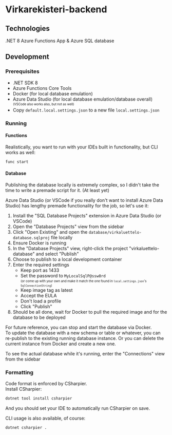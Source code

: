 # Virkarekisteri-backend

## Technologies

.NET 8 Azure Functions App & Azure SQL database

## Development

### Prerequisites

- .NET SDK 8
- Azure Functions Core Tools
- Docker (for local database emulation)
- Azure Data Studio (for local database emulation/database overall)  
  <sup><sub>(VSCode also works also, but not as well)</sub></sup>
- Copy `default.local.settings.json` to a new file `local.settings.json`

### Running

#### Functions

Realistically, you want to run with your IDEs built in functionality, but CLI works as well:

```sh
func start
```

#### Database

Publishing the database locally is extremely complex,
so I didn't take the time to write a premade script for it. (At least yet)

Azure Data Studio (or VSCode if you really don't want to install Azure Data Studio)
has lengthy premade functionality for the job, so let's use it:

1. Install the "SQL Database Projects" extension in Azure Data Studio (or VSCode)  
2. Open the "Database Projects" view from the sidebar
3. Click "Open Existing" and open the `database/virkaluettelo-database.sqlproj` file locally
4. Ensure Docker is running
5. In the "Database Projects" view, right-click the project "virkaluettelo-database" and select "Publish"
6. Choose to publish to a local development container
7. Enter the required settings  
   - Keep port as 1433
   - Set the password to `MyLocalSqlP@ssw0rd`  
   <sup><sub>(or come up with your own and make it match the one found in `local.settings.json`'s `SqlConnectionString`)</sub></sup>
   - Keep image tag as latest
   - Accept the EULA
   - Don't load a profile
   - Click "Publish"
8. Should be all done, wait for Docker to pull the required image and for the database to be deployed

For future reference, you can stop and start the database via Docker.  
To update the database with a new schema or table or whatever, 
you can re-publish to the existing running database instance.
Or you can delete the current instance from Docker and create a new one.

To see the actual database while it's running, enter the "Connections" view from the sidebar


### Formatting

Code format is enforced by CSharpier.  
Install CSharpier:

```sh
dotnet tool install csharpier
```

And you should set your IDE to automatically run CSharpier on save.

CLI usage is also available, of course:

```sh
dotnet csharpier .
```
